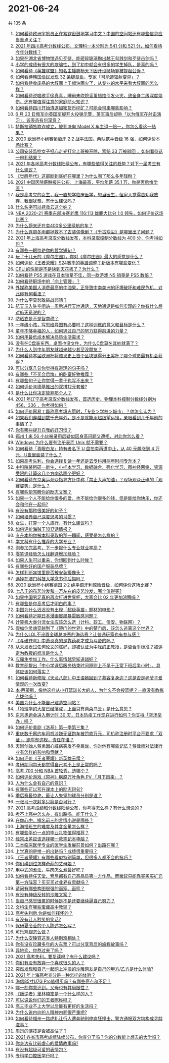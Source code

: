 # 2021-06-24

共 135 条

<!-- BEGIN -->
<!-- 最后更新时间 Thu Jun 24 2021 14:02:10 GMT+0800 (China Standard Time) -->

1. [如何看待欧洲宇航员正在紧锣密鼓地学习中文？中国的空间站还有哪些信息应当重点关注？](https://www.zhihu.com/question/466521697)
2. [2021 年四川高考分数线公布，文理科一本分别为 541 分和 521
   分，如何看待今年分数线？](https://www.zhihu.com/question/466835029)
3. [如果在湖北省博物馆遇见歹徒，能砸碎玻璃掏出越王勾践剑和歹徒击剑吗？](https://www.zhihu.com/question/466117995)
4. [小学的成绩有很大的欺骗性，到了初中就会有很多的学生掉队，是真的吗？](https://www.zhihu.com/question/433616847)
5. [如何看待《英雄联盟》知名主播滕杨天下因开设赌场罪被提起公诉？](https://www.zhihu.com/question/464376334)
6. [如何看待韩国渔民发现 32 条腿章鱼，专家「可能遭辐射变异」？](https://www.zhihu.com/question/466878537)
7. [如何看待收废品的大叔画上千幅油画火了，从专业的水平来看大叔画的怎么样？](https://www.zhihu.com/question/466839329)
8. [如何看待说唱歌手徐真真，睡前未吹熄香薰蜡烛引发火灾，致全身二级深度烧伤。还有哪值得注意的家庭防火知识？](https://www.zhihu.com/question/466504088)
9. [如何看待四川开始清退加密货币挖矿？可能会带来哪些影响？](https://www.zhihu.com/question/466079044)
10. [6 月 23
    日俄军向英国军舰开火投弹示警，英军事后却称「以为俄军在射击演习」，该表态有何深意？](https://www.zhihu.com/question/466882658)
11. [特斯拉销售欺诈成立，被判决向 Model X
    车主退一赔一，你怎么看这一结果？](https://www.zhihu.com/question/466355841)
12. [2020 欧洲杯小组赛葡萄牙 2:2 战平法国，两队携手晋级 16
    强，如何评价本场比赛？](https://www.zhihu.com/question/466781763)
13. [公司安装监控女子担心走光打伞上班被开除，索赔 33 万被驳回
    ，如何看待这一审判结果？](https://www.zhihu.com/question/466782388)
14. [2021
    年各地高考分数线陆续公布，有哪些值得关注的趋势？对下一届考生有什么建议？](https://www.zhihu.com/question/466694791)
15. [《觉醒年代》这部剧到底好在哪里？为什么圈了那么多年轻粉？](https://www.zhihu.com/question/459410613)
16. [2021 中国医院薪酬报告公布，上海最高，平均年薪 35.1
    万，你是否后悔学医？](https://www.zhihu.com/question/466745043)
17. [我是高考完的女生，我一直想学临床医学，想当医生，但家人觉得苦劝我放弃，我很犹豫，有什么建议吗？](https://www.zhihu.com/question/465870397)
18. [什么名字可以拯救云这个姓？](https://www.zhihu.com/question/374976506)
19. [NBA 2020-21 赛季东部决赛老鹰 116:113 雄鹿大比分 1:0
    领先，如何评价这场比赛？](https://www.zhihu.com/question/466963669)
20. [为什么蔚来还在卖400多公里续航的车？](https://www.zhihu.com/question/465399311)
21. [为什么连周冬雨都拯救不了古装偶像剧？《千古玦尘》是哪里出了问题？](https://www.zhihu.com/question/465674599)
22. [2021 年上海高考录取分数线发布，本科录取控制分数线为 400
    分，你考得如何？](https://www.zhihu.com/question/466830077)
23. [有哪些一眼惊艳你的哲学短句？](https://www.zhihu.com/question/420555037)
24. [玩了十几天的《摩尔庄园》，你对《摩尔庄园》最大的感觉是什么？](https://www.zhihu.com/question/465468791)
25. [如何评价《王者荣耀》S24赛季的英雄调整？新版本有哪些变化？](https://www.zhihu.com/question/466612397)
26. [CPU 的性能是不是快到天花板了？为什么？](https://www.zhihu.com/question/376567574)
27. [如何看待 PS5 游戏在日本销量不佳，同一款游戏 NS 销量是 PS5
    数倍？](https://www.zhihu.com/question/466531473)
28. [如何看待职场中的「向上管理」？](https://www.zhihu.com/question/317938538)
29. [外媒称美国人消费最高的牛油果，正导致中南美洲的环境破坏和难民危机，对此你有何看法？](https://www.zhihu.com/question/466723204)
30. [为什么李莫愁敢挑战郭靖？](https://www.zhihu.com/question/465518635)
31. [航天员入驻空间站一周后进行天地通话，天地通话是如何实现的？你有什么想对航天员说的？](https://www.zhihu.com/question/466697140)
32. [防晒衣是不是智商税？](https://www.zhihu.com/question/398086368)
33. [一年级小孩，写思维导图有必要吗？这种训练的意义和目标是什么？](https://www.zhihu.com/question/463990420)
34. [童年不够幸福的人，如何通过自己的努力获得前进的力量？](https://www.zhihu.com/question/465576258)
35. [如何用最低成本解决品质生活需求？](https://www.zhihu.com/question/463153736)
36. [没有在C盘装东西，桌面也没文件，为什么C盘莫名其妙就满了？](https://www.zhihu.com/question/456677257)
37. [为什么人到中年朋友就越来越少甚至没朋友？](https://www.zhihu.com/question/365256729)
38. [如何看待本届欧洲杯将颁发史上首个区块链得分王奖杯？哪个球员最有机会获得？](https://www.zhihu.com/question/466511317)
39. [可以分享几句你觉得有道理的句子吗？](https://www.zhihu.com/question/462684898)
40. [有哪些「不买会后悔」的卧室好物推荐？](https://www.zhihu.com/question/453985341)
41. [有哪些句子让你觉得一辈子也写不出来？](https://www.zhihu.com/question/452901323)
42. [如何评价肯德基推出的双拼12元套餐?](https://www.zhihu.com/question/466259792)
43. [是什么让你决定放弃那个人？](https://www.zhihu.com/question/392671085)
44. [2021 年辽宁高考录取分数线发布，首选历史、物理本科控制分数线分别为 456、336
    ，你考得如何？](https://www.zhihu.com/question/466830812)
45. [如何评价网易丁磊称高考填志愿时，「专业＞学校＞城市」？你怎么认为？](https://www.zhihu.com/question/466700024)
46. [如果我们穿越到数千光年外，是不是就能用超级望远镜，亲眼看到几千年前的事情了？](https://www.zhihu.com/question/429699064)
47. [你有哪些提升自我的好习惯？](https://www.zhihu.com/question/362989562)
48. [郑州 1 米 56
    小伙被录用后疑似因身高问题又遭拒，对此你怎么看？](https://www.zhihu.com/question/466582127)
49. [Windows 为什么要有注册表而 Unix 就不需要？](https://www.zhihu.com/question/20443070)
50. [如何看待「青眼白龙」持有者名下 U 盘拍卖再遭中止，从 40 元飙涨到 4
    万元，U盘里面装了什么？](https://www.zhihu.com/question/466587646)
51. [如果高考失利，你会选择复读一年还是去专科用两年时间专升本？](https://www.zhihu.com/question/328514956)
52. [中科院某所研一新生，小样本学习、数据融合、强化学习、图神经网络、资源受限的计算这几个方向选哪个更好？](https://www.zhihu.com/question/464363782)
53. [如何看待东京奥运观众指导方针中称「禁止大声加油」？现场观众正确的「观赛姿势」是什么？](https://www.zhihu.com/question/466962170)
54. [有哪些能骂醒你的励志文案？](https://www.zhihu.com/question/460383067)
55. [如果一个人不能给你很多的爱，也不能给你很多的钱，但是能给你快乐，你还会和他在一起吗?](https://www.zhihu.com/question/458007669)
56. [有没有那种很美好的句子？](https://www.zhihu.com/question/455376898)
57. [如何培养自己深度思考的习惯？](https://www.zhihu.com/question/290935221)
58. [女生，打算一个人旅行，有什么建议吗？](https://www.zhihu.com/question/464649954)
59. [如何评价海贼王1017话情报？](https://www.zhihu.com/question/466609680)
60. [专升本的你被本科录取的那一瞬间，感受是怎么样的？](https://www.zhihu.com/question/319798509)
61. [学文科有什么推荐的大学专业？](https://www.zhihu.com/question/377182672)
62. [刚参加完高考，下一步报什么专业就业率高？](https://www.zhihu.com/question/328517811)
63. [零笔译经验怎么找翻译增加经验？](https://www.zhihu.com/question/29739922)
64. [如果人生可以重来，你想回到什么时候？](https://www.zhihu.com/question/464216630)
65. [有哪些好的国产服装品牌？](https://www.zhihu.com/question/22012673)
66. [怎样判断宾馆里是否被安装摄像头？](https://www.zhihu.com/question/24929266)
67. [选择在澳门科技大学念书你后悔吗？](https://www.zhihu.com/question/395824634)
68. [2020 欧洲杯小组赛德国 2:2
    绝平匈牙利惊险晋级，如何评价这场比赛？](https://www.zhihu.com/question/466949144)
69. [七八千的布艺沙发和一万左右的皮艺沙发，哪个值得买?](https://www.zhihu.com/question/341967701)
70. [如果中国男足真的再次打进世界杯，大家会比 02 年更加沸腾吗？](https://www.zhihu.com/question/463752483)
71. [有哪些是你高考后才明白的事？](https://www.zhihu.com/question/51343040)
72. [中国为什么迟迟没有出现「超级英雄」题材的电影？](https://www.zhihu.com/question/55011793)
73. [如何看待近期日本漫画屡屡暴雷敏感问题？](https://www.zhihu.com/question/465217223)
74. [计算机大类分流女生应该怎么选（计科、软工、信安、物联网）？](https://www.zhihu.com/question/464081479)
75. [假如你灵魂穿越到了《楚门的世界》中的楚门后，该怎么逃离这个世界？](https://www.zhihu.com/question/463821503)
76. [为什么LOL不设置全球总决赛的海选赛？让普通玩家也有参与感？](https://www.zhihu.com/question/348029119)
77. [《斗破苍穹》中萧炎真的是靠药老才成为斗帝的吗？](https://www.zhihu.com/question/325197543)
78. [从未发表过任何论文的陈好，却被认证为中戏的正教授，是否合乎标准？被评定为教授的标准是什么？](https://www.zhihu.com/question/466544935)
79. [应届生参加工作，什么事情越早知道越好？](https://www.zhihu.com/question/407372614)
80. [教育部提出「中小学课后服务结束时间原则上不早于正常下班后半小时」，具体应该如何落实？](https://www.zhihu.com/question/466568287)
81. [如何看待新修版《天龙八部》中王语嫣回到了慕容复身边？这是否是老爷子爱情观的一次改变?](https://www.zhihu.com/question/466375037)
82. [本·西蒙斯，像他这样从小打篮球长大的人，为什么不会投篮呢？一直没有教练点拨他吗？](https://www.zhihu.com/question/466334440)
83. [美国为什么不能自己建造空间站？](https://www.zhihu.com/question/466163410)
84. [「物理学的大厦已经落成，上面只有两朵乌云」是什么意思？](https://www.zhihu.com/question/319790208)
85. [东京奥运会进入倒计时 30
    天，日本防疫工作现在进行如何？你支持「空场举办」吗？](https://www.zhihu.com/question/466695575)
86. [如何评价美剧《洛基》第一季第三集？](https://www.zhihu.com/question/466766242)
87. [重庆数千网约车司机涉嫌无证跑车被罚款万元，司机称注册时平台不要求「双证」，跑车却违规，责任在谁？](https://www.zhihu.com/question/466706473)
88. [天同创始人蒋勇因心脏病突发不幸离世，你对他有哪些记忆？蒋律师对法律行业有怎样的影响和贡献？](https://www.zhihu.com/question/466834495)
89. [如何评价《王者荣耀》新英雄云缨？](https://www.zhihu.com/question/456762502)
90. [考研期间每天都觉得自己考不上是正常的吗？](https://www.zhihu.com/question/465105306)
91. [高考 700 分和 NBA 首轮秀，选哪个？](https://www.zhihu.com/question/464138535)
92. [如何评价游戏《原神》枫原万叶角色 PV 「月下风来」？](https://www.zhihu.com/question/466741628)
93. [人为什么会有自己的意识？](https://www.zhihu.com/question/25852574)
94. [有哪些可以写在课本上的励志短句?](https://www.zhihu.com/question/370697717)
95. [季后赛最惊艳，最让人失望的球员分别是谁？](https://www.zhihu.com/question/466186916)
96. [一张弓一次射多只箭是否可行？](https://www.zhihu.com/question/304821244)
97. [2021 高考成绩和分数线陆续公布，你考得怎么样？有什么想说的？](https://www.zhihu.com/question/466687251)
98. [考不上高中怎么办，有出路吗，能干什么？](https://www.zhihu.com/question/465806019)
99. [在你心中，排名前三的言情小说是哪些？](https://www.zhihu.com/question/381690632)
100. [上海插班生的难度及其含金量怎么样？](https://www.zhihu.com/question/406103266)
101. [有哪些平价一点的毕业礼物值得推荐？](https://www.zhihu.com/question/392825138)
102. [经常出差应该选择哪一款笔记本电脑？](https://www.zhihu.com/question/35504318)
103. [二本临床医学专业的医学生发展前景如何？出路在哪？](https://www.zhihu.com/question/368279194)
104. [上学真的是唯一的出路吗？成绩很重要吗？](https://www.zhihu.com/question/466028296)
105. [《王者荣耀》有哪些看似特别简单，但很多人都不会的技巧？](https://www.zhihu.com/question/446136518)
106. [你们碰到过怎样奇葩的丈母娘？](https://www.zhihu.com/question/277706428)
107. [用中式的煮法，牛肉怎么煮最好吃？](https://www.zhihu.com/question/20739576)
108. [如何看待任天堂、索尼都有自己高品质第一方作品，而微软只能靠买买买扩充第一方阵容？买买买对业界有贡献吗？](https://www.zhihu.com/question/466608173)
109. [请问有哪些构图很强的画家、画师？](https://www.zhihu.com/question/464287491)
110. [有没有神级反转的沙雕文案？](https://www.zhihu.com/question/452293238)
111. [当自己感觉很累的时候是不是还要继续逼自己努力？](https://www.zhihu.com/question/23678611)
112. [文科生有哪些宝藏高中教辅？](https://www.zhihu.com/question/434586269)
113. [高考失利后,你是如何释怀的？](https://www.zhihu.com/question/282477570)
114. [有没有让人秒笑的笑话?](https://www.zhihu.com/question/466244043)
115. [保研夏令营的个人陈述怎么写？](https://www.zhihu.com/question/30606095)
116. [可乐鸡翅怎么做？](https://www.zhihu.com/question/30139966)
117. [为什么安陵容这类人特别难相处？](https://www.zhihu.com/question/465876363)
118. [你有没有珍藏多年的火车票？可以分享背后的旅程故事吗？](https://www.zhihu.com/question/466251300)
119. [异地恋，你熬过来了吗？](https://www.zhihu.com/question/456081793)
120. [2021 高考失利，要复读吗？有什么建议吗？](https://www.zhihu.com/question/464438124)
121. [你们有没有放弃一个喜欢很久的人？](https://www.zhihu.com/question/466274655)
122. [突然发现和自己一起网上冲浪的沙雕网友是自己的甲方/乙方是什么体验?](https://www.zhihu.com/question/465724596)
123. [2021 年上海高考查分是一种怎样的体验？](https://www.zhihu.com/question/463610724)
124. [海信85寸U7G Pro值得买吗？有哪些亮点和不足？](https://www.zhihu.com/question/465575735)
125. [哪一刻你意识到，父母也有其局限性？](https://www.zhihu.com/question/465553728)
126. [《叛逆者》里林楠笙是一个什么样的人？](https://www.zhihu.com/question/463791665)
127. [可以说说你们的王者昵称吗？](https://www.zhihu.com/question/442206137)
128. [高三毕业不上大学以后能有更好的生活吗？](https://www.zhihu.com/question/465162371)
129. [为什么说内向的人精神内耗很严重呢?](https://www.zhihu.com/question/438833344)
130. [如何看待福州一路虎礼让行人遭奔驰别停疯狂撞击，警方通报双方均构成寻衅滋事？](https://www.zhihu.com/question/466514894)
131. [周迅的演技是否被高估了？](https://www.zhihu.com/question/296224065)
132. [2021
     各省市高考成绩陆续公布，你查分了吗？你的分数能上想去的大学吗？](https://www.zhihu.com/question/466693006)
133. [你身边有比较虐心的爱情故事吗?](https://www.zhihu.com/question/352335209)
134. [有没有超级可爱的表情包？](https://www.zhihu.com/question/399465536)
135. [专科学口腔医学行吗？](https://www.zhihu.com/question/383445313)

<!-- END -->
